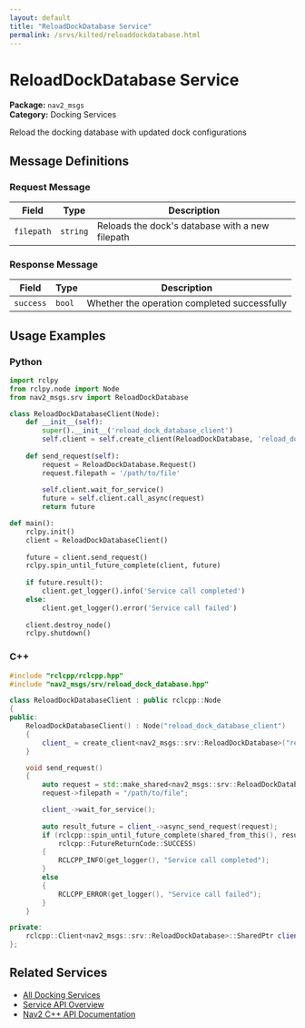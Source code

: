 ```yaml
---
layout: default
title: "ReloadDockDatabase Service"
permalink: /srvs/kilted/reloaddockdatabase.html
---
```


# ReloadDockDatabase Service

**Package:** `nav2_msgs`  
**Category:** Docking Services

Reload the docking database with updated dock configurations

## Message Definitions

### Request Message

| Field | Type | Description |
|-------|------|-------------|
| `filepath` | `string` | Reloads the dock's database with a new filepath |


### Response Message

| Field | Type | Description |
|-------|------|-------------|
| `success` | `bool` | Whether the operation completed successfully |



## Usage Examples

### Python

```python
import rclpy
from rclpy.node import Node
from nav2_msgs.srv import ReloadDockDatabase

class ReloadDockDatabaseClient(Node):
    def __init__(self):
        super().__init__('reload_dock_database_client')
        self.client = self.create_client(ReloadDockDatabase, 'reload_dock_database')
        
    def send_request(self):
        request = ReloadDockDatabase.Request()
        request.filepath = '/path/to/file'
        
        self.client.wait_for_service()
        future = self.client.call_async(request)
        return future

def main():
    rclpy.init()
    client = ReloadDockDatabaseClient()
    
    future = client.send_request()
    rclpy.spin_until_future_complete(client, future)
    
    if future.result():
        client.get_logger().info('Service call completed')
    else:
        client.get_logger().error('Service call failed')
        
    client.destroy_node()
    rclpy.shutdown()
```

### C++

```cpp
#include "rclcpp/rclcpp.hpp"
#include "nav2_msgs/srv/reload_dock_database.hpp"

class ReloadDockDatabaseClient : public rclcpp::Node
{
public:
    ReloadDockDatabaseClient() : Node("reload_dock_database_client")
    {
        client_ = create_client<nav2_msgs::srv::ReloadDockDatabase>("reload_dock_database");
    }

    void send_request()
    {
        auto request = std::make_shared<nav2_msgs::srv::ReloadDockDatabase::Request>();
        request->filepath = "/path/to/file";

        client_->wait_for_service();
        
        auto result_future = client_->async_send_request(request);
        if (rclcpp::spin_until_future_complete(shared_from_this(), result_future) ==
            rclcpp::FutureReturnCode::SUCCESS)
        {
            RCLCPP_INFO(get_logger(), "Service call completed");
        }
        else
        {
            RCLCPP_ERROR(get_logger(), "Service call failed");
        }
    }

private:
    rclcpp::Client<nav2_msgs::srv::ReloadDockDatabase>::SharedPtr client_;
};
```

## Related Services

- [All Docking Services](/kilted/srvs/index.html#docking-services)
- [Service API Overview](/kilted/srvs/index.html)
- [Nav2 C++ API Documentation](/kilted/html/index.html)
